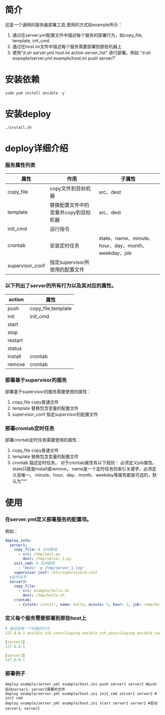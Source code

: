 # 简介
这是一个通用的服务器部署工具,使用的方式如example所示：
1. 通过在server.yml配置文件中描述每个服务的部署行为，如copy_file, template, init_cmd
2. 通过在host.ini文件中描述每个服务需要部署到那些机器上
3. 使用"d.sh server.yml host.ini action server_list" 进行部署。例如 "d.sh example/server.yml example/host.ini push server1"

# 安装依赖
```shell script
sudo yum install ansible -y
```
# 安装deploy
```
./install.sh
```

# deploy详细介绍
### 服务属性列表
属性|作用|子属性
-|-|-
copy_file|copy文件到目标机器|src、dest
template|替换配置文件中的变量并copy到目标机器|src、dest
init_cmd|运行指令|
crontab|安装定时任务|state、name、minute、hour、day、month、weekday、job
supervisor_conf|指定supervisor所使用的配置文件|
### 以下列出了server的所有行为以及其对应的属性。
action|属性
-|-
push|copy_file,template
init|init_cmd
start|
stop|
restart|
status|
install|crontab
remove|crontab

### 部署基于supervisor的服务
部署基于supervisor的服务需要使用的属性：
1. copy_file copy普通文件
2. template 替换包含变量的配置文件
3. supervisor_conf 指定supervisor的配置文件

### 部署crontab定时任务
部署crontab定时任务需要使用的属性：
1. copy_file copy普通文件
2. template 替换包含变量的配置文件
3. crontab 描述定时任务。
对于crontab属性有以下规则：
  必须定义job属性。
  state只能是install或remove。
  name是一个定时任务的索引关键字，必须定义且唯一。
  minute、hour、day、month、weekday等属性都是可选的，默认为"*"

# 使用
### 在server.yml定义部署服务的配置项。
例如：
```yaml
deploy_info:
  server1:
    copy_file: # 支持数组
      - src: /tmp/test.py
        dest: /tmp/server_1.py
    init_cmd: # 支持数组
      - "mkdir -p /tmp/server_1_log"
    supervisor_conf: /etc/supervisord.conf
  #定时任务
  server3:
    copy_file:
      - src: example/hello.sh
        dest: /tmp/hello.sh
    crontab:
      - {state: install, name: hello, minute: 5, hour: 1, job: /tmp/hello.sh}
```

### 定义每个服务需要部署到那些host上
```yaml
# 描述连接一个机器的方式
127.0.0.1 ansible_ssh_user=liuping ansible_ssh_pass=liuping ansible_sudo_pass=liuping

[server1]
127.0.0.1

[server2]
127.0.0.1
```

### 部署例子
```shell script
deploy example/server.yml example/host.ini push server1 server2 #push 启动server1、server2需要的文件
deploy example/server.yml example/host.ini init_cmd server1 server2 # init cmd
deploy example/server.yml example/host.ini start server1 server2 #启动 server1、server2
```
